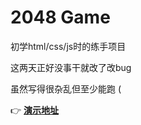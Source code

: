 # 2048 Game

初学html/css/js时的练手项目

这两天正好没事干就改了改bug

虽然写得很杂乱但至少能跑 (

👉 [**演示地址**](https://linyxxxxx.github.io/lab/2048/)
